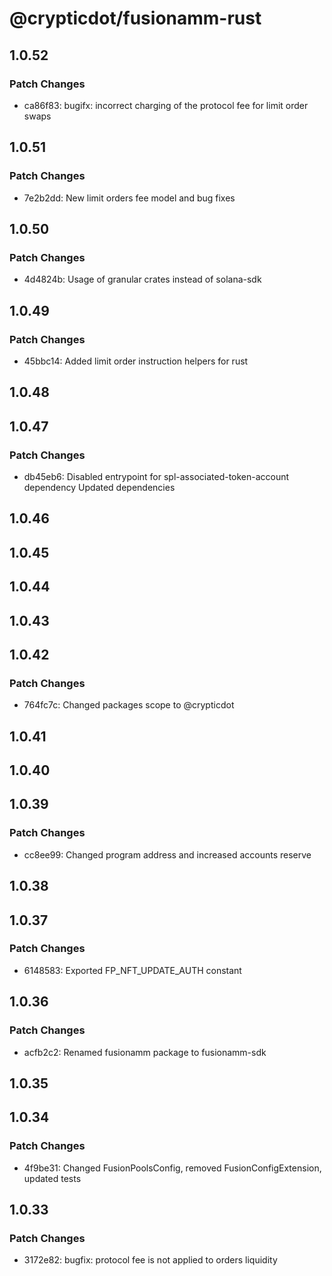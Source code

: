 # @crypticdot/fusionamm-rust

## 1.0.52

### Patch Changes

- ca86f83: bugifx: incorrect charging of the protocol fee for limit order swaps

## 1.0.51

### Patch Changes

- 7e2b2dd: New limit orders fee model and bug fixes

## 1.0.50

### Patch Changes

- 4d4824b: Usage of granular crates instead of solana-sdk

## 1.0.49

### Patch Changes

- 45bbc14: Added limit order instruction helpers for rust

## 1.0.48

## 1.0.47

### Patch Changes

- db45eb6: Disabled entrypoint for spl-associated-token-account dependency
  Updated dependencies

## 1.0.46

## 1.0.45

## 1.0.44

## 1.0.43

## 1.0.42

### Patch Changes

- 764fc7c: Changed packages scope to @crypticdot

## 1.0.41

## 1.0.40

## 1.0.39

### Patch Changes

- cc8ee99: Changed program address and increased accounts reserve

## 1.0.38

## 1.0.37

### Patch Changes

- 6148583: Exported FP_NFT_UPDATE_AUTH constant

## 1.0.36

### Patch Changes

- acfb2c2: Renamed fusionamm package to fusionamm-sdk

## 1.0.35

## 1.0.34

### Patch Changes

- 4f9be31: Changed FusionPoolsConfig, removed FusionConfigExtension, updated tests

## 1.0.33

### Patch Changes

- 3172e82: bugfix: protocol fee is not applied to orders liquidity
